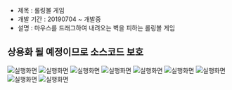 + 제목 : 롤링볼 게임
+ 개발 기간 : 20190704 ~ 개발중
+ 설명 : 마우스를 드래그하여 내려오는 벽을 피하는 롤링볼 게임

## 상용화 될 예정이므로 소스코드 보호

![실행화면](./1.PNG)
![실행화면](./2.PNG)
![실행화면](./3.PNG)
![실행화면](./4.PNG)
![실행화면](./5.PNG)
![실행화면](./6.PNG)
![실행화면](./7.PNG)
![실행화면](./8.PNG)
![실행화면](./9.PNG)

